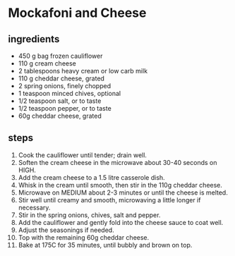 # Mockafoni and Cheese

## ingredients

- 450 g bag frozen cauliflower
- 110 g cream cheese
- 2 tablespoons heavy cream or low carb milk
- 110 g cheddar cheese, grated
- 2 spring onions, finely chopped
- 1 teaspoon minced chives, optional
- 1/2 teaspoon salt, or to taste
- 1/2 teaspoon pepper, or to taste
- 60g cheddar cheese, grated

## steps

1. Cook the cauliflower until tender; drain well.
2. Soften the cream cheese in the microwave about 30-40 seconds on HIGH.
3. Add the cream cheese to a 1.5 litre casserole dish.
4. Whisk in the cream until smooth, then stir in the 110g cheddar cheese.
5. Microwave on MEDIUM about 2-3 minutes or until the cheese is melted.
6. Stir well until creamy and smooth, microwaving a little longer if necessary.
7. Stir in the spring onions, chives, salt and pepper.
8. Add the cauliflower and gently fold into the cheese sauce to coat well.
9. Adjust the seasonings if needed.
10. Top with the remaining 60g cheddar cheese.
11. Bake at 175C for 35 minutes, until bubbly and brown on top.
